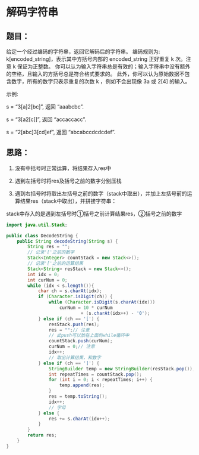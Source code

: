 # 解码字符串

## 题目：

给定一个经过编码的字符串，返回它解码后的字符串。 编码规则为: k[encoded_string]，表示其中方括号内部的 encoded_string 正好重复 k 次。注意 k 保证为正整数。 你可以认为输入字符串总是有效的；输入字符串中没有额外的空格，且输入的方括号总是符合格式要求的。 此外，你可以认为原始数据不包含数字，所有的数字只表示重复的次数 k ，例如不会出现像 3a 或 2[4] 的输入。

示例:

s = “3[a]2[bc]”, 返回 “aaabcbc”.

s = “3[a2[c]]”, 返回 “accaccacc”.

s = “2[abc]3[cd]ef”, 返回 “abcabccdcdcdef”.

## 思路：

1. 没有中括号时正常运算，将结果存入res中

2. 遇到左括号时将res及括号之前的数字分别压栈

3. 遇到右括号时将取出左括号之前的数字（stack中取出），并加上左括号前的运算结果res（stack中取出），并拼接字符串：

stack中存入的是遇到左括号时①括号之前计算结果res，②括号之前的数字

````Java
import java.util.Stack;

public class DecodeString {
    public String decodeString(String s) {
        String res = "";
        // 记录'['之前的数字
        Stack<Integer> countStack = new Stack<>();
        // 记录'['之前的运算结果
        Stack<String> resStack = new Stack<>();
        int idx = 0;
        int curNum = 0;
        while (idx < s.length()){
            char ch = s.charAt(idx);
            if (Character.isDigit(ch)) {
                while (Character.isDigit(s.charAt(idx)))
                    curNum = 10 * curNum
                            + (s.charAt(idx++) - '0');
            } else if (ch == '[') {
                resStack.push(res);
                res = "";// 注意
                // 此push可以放在上面的while循环中
                countStack.push(curNum);
                curNum = 0;// 注意
                idx++;
                // 取出计算结果，和数字
            } else if (ch == ']') {
                StringBuilder temp = new StringBuilder(resStack.pop());
                int repeatTimes = countStack.pop();
                for (int i = 0; i < repeatTimes; i++) {
                    temp.append(res);
                }
                res = temp.toString();
                idx++;
                // 字母
            } else {
                res += s.charAt(idx++);
            }
        }
        return res;
    }
}

````
